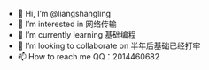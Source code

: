 - 👋 Hi, I’m @liangshangling
- 👀 I’m interested in 网络传输
- 🌱 I’m currently learning 基础编程
- 💞️ I’m looking to collaborate on 半年后基础已经打牢
- 📫 How to reach me QQ：2014460682

<!---
liangshangling/liangshangling is a ✨ special ✨ repository because its `README.md` (this file) appears on your GitHub profile.
You can click the Preview link to take a look at your changes.
--->
